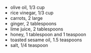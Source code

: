 
- olive oil, 1/3 cup
- rice vinegar, 1/3 cup
- carrots, 2 large
- ginger, 2 tablespoons
- lime juice, 2 tablespoons
- honey, 1 tablespoon and 1 teaspoon
- toasted sesame oil, 1.5 teaspoons
- salt, 1/4 teaspoon

